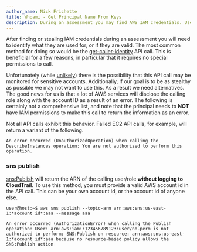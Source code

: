 ```yaml
---
author_name: Nick Frichette
title: Whoami - Get Principal Name From Keys
description: During an assessment you may find AWS IAM credentials. Use these tactics to identify the principal of the keys.
---
```


After finding or stealing IAM credentials during an assessment you will need to identify what they are used for, or if they are valid. The most common method for doing so would be the [get-caller-identity](https://awscli.amazonaws.com/v2/documentation/api/latest/reference/sts/get-caller-identity.html) API call. This is beneficial for a few reasons, in particular that it requires no special permissions to call.

Unfortunately (while [unlikely](https://twitter.com/SpenGietz/status/1283846678194221057)) there is the possibility that this API call may be monitored for sensitive accounts. Additionally, if our goal is to be as stealthy as possible we may not want to use this. As a result we need alternatives. The good news for us is that a lot of AWS services will disclose the calling role along with the account ID as a result of an error. The following is certainly not a comprehensive list, and note that the principal needs to **NOT** have IAM permissions to make this call to return the information as an error.

Not all API calls exhibit this behavior. Failed EC2 API calls, for example, will return a variant of the following.

```
An error occurred (UnauthorizedOperation) when calling the DescribeInstances operation: You are not authorized to perform this operation.
```

### sns publish
[sns:Publish](https://awscli.amazonaws.com/v2/documentation/api/latest/reference/sns/publish.html) will return the ARN of the calling user/role **without logging to CloudTrail**. To use this method, you must provide a valid AWS account id in the API call. This can be your own account id, or the account id of anyone else.

```
user@host:~$ aws sns publish --topic-arn arn:aws:sns:us-east-1:*account id*:aaa --message aaa
 
An error occurred (AuthorizationError) when calling the Publish operation: User: arn:aws:iam::123456789123:user/no-perm is not authorized to perform: SNS:Publish on resource: arn:aws:sns:us-east-1:*account id*:aaa because no resource-based policy allows the SNS:Publish action
```